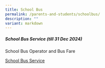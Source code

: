 ```yaml
---
title: School Bus
permalink: /parents-and-students/schoolbus/
description: ""
variant: markdown
---
```

##### School Bus Service (till 31 Dec 2024)

School Bus Operator and Bus Fare
 
 [School Bus Service](/files/school%20bus%20service%201.pdf)
 
 
